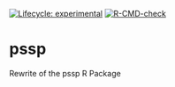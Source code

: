 <!-- badges: start -->
[![Lifecycle: experimental](https://img.shields.io/badge/lifecycle-experimental-orange.svg)](https://lifecycle.r-lib.org/articles/stages.html#experimental)
[![R-CMD-check](https://github.com/FRAMverse/pssp/actions/workflows/R-CMD-check.yaml/badge.svg)](https://github.com/FRAMverse/pssp/actions/workflows/R-CMD-check.yaml)
<!-- badges: end -->
# pssp
Rewrite of the pssp R Package
